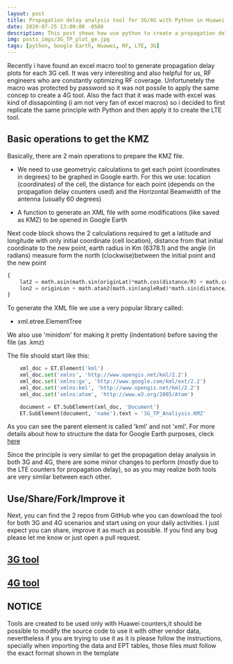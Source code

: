 ```yaml
---
layout: post
title: Propagation delay analysis tool for 3G/4G with Python in Huawei Equipment
date: 2020-07-25 13:00:00 -0500
description: This post shows how use python to create a propagation delay analysis tool to help RF engineers locating cells with high overshooting problems
img: posts_imgs/3G_TP_plot_ge.jpg
tags: [python, Google Earth, Huawei, RF, LTE, 3G]
---
```


Recently i have found an excel macro tool to generate propagation delay plots for each 3G cell. It was very interesting and also helpful for us, RF engineers who are constantly optimizing RF coverage. Unfortunetely the macro was protected by password so it was not possile to apply the same concep to create a 4G tool. Also the fact that it was made with excel was kind of dissapointing (i am not very fan of excel macros) so i decided to first replicate the same principle with Python and then apply it to create the LTE tool. 

## Basic operations to get the KMZ

Basically, there are 2 main operations to prepare the KMZ file.

* We need to use geometryic calculations to get each point (coordinates in degrees) to be graphed in Google earth. For this we use: location (coordinates) of the cell, the distance for each point (depends on the propagation delay counters used) and the Horizontal Beamwidth of the antenna (usually 60 degrees)

* A function to generate an XML file with some modifications (like saved as KMZ) to be opened in Google Earth

Next code block shows the 2 calculations required to get a latitude and longitude with only initial coordinate (cell location), distance from that initial coordinate to the new point, earth radius in Km (6378.1) and the angle (in radians) measure form the north (clockwise)between the initial point and the new point

```python
{
    lat2 = math.asin(math.sin(originLat)*math.cos(distance/R) + math.cos(originLat)*math.sin(distance/R)*math.cos(angleRad))
    lon2 = originLon + math.atan2(math.sin(angleRad)*math.sin(distance/R)*math.cos(originLat), math.cos(distance/R)-math.sin(originLat)*math.sin(lat2))
}
```

To generate the XML file we use a very popular library called: 

- xml.etree.ElementTree

We also use 'minidom' for making it pretty (indentation) before saving the file (as .kmz)

The file should start like this:

```python
    xml_doc = ET.Element('kml')
    xml_doc.set('xmlns', 'http://www.opengis.net/kml/2.2')
    xml_doc.set('xmlns:gx', 'http://www.google.com/kml/ext/2.2')
    xml_doc.set('xmlns:kml', 'http://www.opengis.net/kml/2.2')
    xml_doc.set('xmlns:atom', 'http://www.w3.org/2005/Atom')

    document = ET.SubElement(xml_doc, 'Document')
    ET.SubElement(document, 'name').text = '3G_TP_Analiysis.KMZ'
```

As you can see the parent element is called 'kml' and not 'xml'. For more details about how to structure the data for Google Earth purposes, cleck [here](https://developers.google.com/kml/documentation/kml_tut "KML Tutorial")

Since the principle is very similar to get the propagation delay analysis in both 3G and 4G, there are some minor changes to perform (mostly due to the LTE counters for propagation delay), so as you may realize both tools are very similar between each other.

## Use/Share/Fork/Improve it

Next, you can find the 2 repos from GitHub whe you can download the tool for both 3G and 4G scenarios and start using on your daily activities. I just expect you can share, improve it as much as possible. If you find any bug please let me know or just open a pull request.

## [3G tool](https://github.com/joch182/3G-Huawei-Propagation-Delay-Tool-Google-Earth)

## [4G tool]()

## NOTICE

Tools are created to be used only with Huawei counters,it should be possible to modify the source code to use it with other vendor data, nevertheless if you are trying to use it as it is please follow the instructions, specially when importing the data and EPT tables, those files must follow the exact format shown in the template